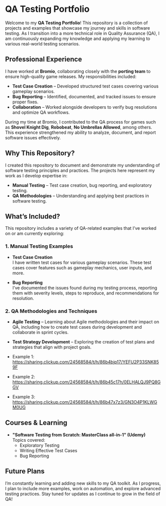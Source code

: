 # QA Testing Portfolio

Welcome to my **QA Testing Portfolio**! This repository is a collection of projects and examples that showcase my journey and skills in software testing. As I transition into a more technical role in Quality Assurance (QA), I am continuously expanding my knowledge and applying my learning to various real-world testing scenarios.

## Professional Experience

I have worked at **Bromio**, collaborating closely with the **porting team** to ensure high-quality game releases. My responsibilities included:

- **Test Case Creation** – Developed structured test cases covering various gameplay scenarios.
- **Bug Reporting** – Identified, documented, and tracked issues to ensure proper fixes.
- **Collaboration** – Worked alongside developers to verify bug resolutions and optimize QA workflows.

During my time at Bromio, I contributed to the QA process for games such as **Shovel Knight Dig**, **Robobeat**, **No Umbrellas Allowed**, among others. This experience strengthened my ability to analyze, document, and report software issues effectively.

## Why This Repository?

I created this repository to document and demonstrate my understanding of software testing principles and practices. The projects here represent my work as I develop expertise in:

- **Manual Testing** – Test case creation, bug reporting, and exploratory testing.
- **QA Methodologies** – Understanding and applying best practices in software testing.

## What’s Included?

This repository includes a variety of QA-related examples that I’ve worked on or am currently exploring:

### 1. Manual Testing Examples
- **Test Case Creation**  
  I have written test cases for various gameplay scenarios. These test cases cover features such as gameplay mechanics, user inputs, and more.
  
- **Bug Reporting**  
  I’ve documented the issues found during my testing process, reporting them with severity levels, steps to reproduce, and recommendations for resolution.

### 2. QA Methodologies and Techniques
- **Agile Testing** – Learning about Agile methodologies and their impact on QA, including how to create test cases during development and collaborate in sprint cycles.
- **Test Strategy Development** – Exploring the creation of test plans and strategies that align with project goals.

- Example 1: https://sharing.clickup.com/24568584/t/h/86b4bjp17/YEFU2P33SNK859F
- Example 2: https://sharing.clickup.com/24568584/t/h/86b45c17h/0ELHALQJ9PQ8GGV
- Example 3: https://sharing.clickup.com/24568584/t/h/86b47x7z3/GN3O4P1KLWGM0UG

## Courses & Learning

- **"Software Testing from Scratch: MasterClass all-in-1" (Udemy)**  
  Topics covered:
  - Exploratory Testing
  - Writing Effective Test Cases
  - Bug Reporting

## Future Plans

I’m constantly learning and adding new skills to my QA toolkit. As I progress, I plan to include more examples, work on automation, and explore advanced testing practices. Stay tuned for updates as I continue to grow in the field of QA!

